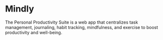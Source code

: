 # Mindly
The Personal Productivity Suite is a web app that centralizes task management, journaling, habit tracking, mindfulness, and exercise to boost productivity and well-being.
